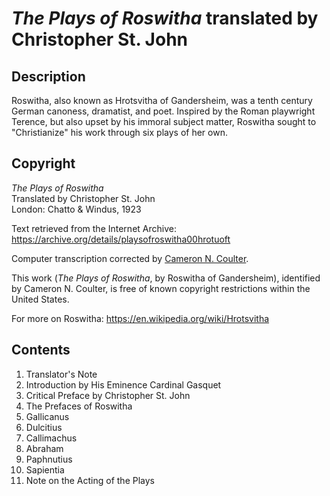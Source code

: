 # *The Plays of Roswitha* translated by Christopher St. John

## Description

Roswitha, also known as Hrotsvitha of Gandersheim, was a tenth century German canoness, dramatist, and poet. Inspired by the Roman playwright Terence, but also upset by his immoral subject matter, Roswitha sought to "Christianize" his work through six plays of her own.

## Copyright

*The Plays of Roswitha*  
Translated by Christopher St. John  
London: Chatto & Windus, 1923

Text retrieved from the Internet Archive: <https://archive.org/details/playsofroswitha00hrotuoft>

Computer transcription corrected by [Cameron N. Coulter](https://www.cncoulter.com/).

This work (*The Plays of Roswitha*, by Roswitha of Gandersheim), identified by Cameron N. Coulter, is free of known copyright restrictions within the United States.

For more on Roswitha: <https://en.wikipedia.org/wiki/Hrotsvitha>

## Contents

1. Translator's Note
2. Introduction by His Eminence Cardinal Gasquet
3. Critical Preface by Christopher St. John
4. The Prefaces of Roswitha
5. Gallicanus
6. Dulcitius
7. Callimachus
8. Abraham
9. Paphnutius
10. Sapientia
11. Note on the Acting of the Plays
